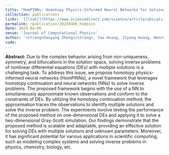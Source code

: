 ```yaml
---
title: "HomPINNs: Homotopy Physics-Informed Neural Networks for Solving the Inverse Problems of Nonlinear Differential Equations With Multiple Solutions"
collection: publications
links: '[[link]](https://www.sciencedirect.com/science/article/abs/pii/S0021999123008471) [[code]](https://github.com/haoyangzheng1996/hompinn)'
permalink: /publication/20230406_hompinn
date: 2023-04-06
venue: 'Journal of Computational Physics'
author: '<strong>Haoyang Zheng</strong>, Yao Huang, Ziyang Huang, Wenrui Hao, Guang Lin'
code:
---
```


<strong>Abstract:</strong>
Due to the complex behavior arising from non-uniqueness, symmetry, and bifurcations in the solution space, solving inverse problems of nonlinear differential equations (DEs) with multiple solutions is a challenging task. To address this issue, we propose homotopy physics-informed neural networks (HomPINNs), a novel framework that leverages homotopy continuation and neural networks (NNs) to solve inverse problems. The proposed framework begins with the use of a NN to simultaneously approximate known observations and conform to the constraints of DEs. By utilizing the homotopy continuation method, the approximation traces the observations to identify multiple solutions and solve the inverse problem. The experiments involve testing the performance of the proposed method on one-dimensional DEs and applying it to solve a two-dimensional Gray-Scott simulation. Our findings demonstrate that the proposed method is scalable and adaptable, providing an effective solution for solving DEs with multiple solutions and unknown parameters. Moreover, it has significant potential for various applications in scientific computing, such as modeling complex systems and solving inverse problems in physics, chemistry, biology, etc.
